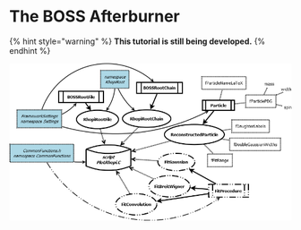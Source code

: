 # The BOSS Afterburner

{% hint style="warning" %}
**This tutorial is still being developed.**
{% endhint %}

![Current class structure of the BOSS Afterburner](../fig/BOSS_Afterburner.png)

